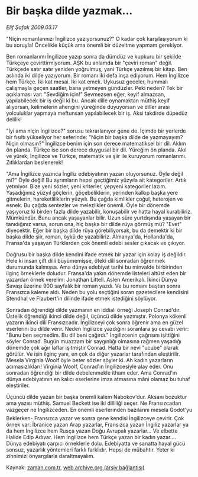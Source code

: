 # Bir başka dilde yazmak...

*Elif Şafak 2009.03.17*

<tr><td class="metin" colspan="2" style="padding-top: 20px; padding-left: 5px; padding-right: 10px;">"Niçin romanlarınızı İngilizce yazıyorsunuz?" O kadar çok karşılaşıyorum ki bu soruyla! Öncelikle küçük ama önemli bir düzeltme yapmam gerekiyor.</td></tr><tr><td class="metin" colspan="2" style="padding-top: 20px; padding-left: 5px; padding-right: 10px;"><p> Ben romanlarımı İngilizce yazıp sonra da dümdüz ve kupkuru bir şekilde Türkçeye çevirttirmiyorum. AŞK bu anlamda bir "çeviri roman" değil. Türkçede satır satır yeniden yoğrulmuş, yani Türkçe yazılmış bir kitap. Ben aslında iki dilde yazıyorum. Bir romanı iki defa inşa ediyorum. Hem İngilizce hem Türkçe. İki kat mesai. İki kat emek. Uykusuz geceler, hummalı çalışmayla geçen saatler, bana yetmeyen gündüzler. Peki neden? Tek bir açıklaması var: "Sevdiğim için!" Sevmezsen eğer, keyif almazsan, yapılabilecek bir iş değil ki bu. Ancak dille oynamaktan müthiş keyif alıyorsan, kelimelerin ahengini yüreğinde duyuyorsan ve diller arası yolculuklar yapmaya meftunsan yapılabilecek bir iş. Aksi takdirde düpedüz delilik! 
<p> "İyi ama niçin İngilizce?" sorusu tekrarlanıyor gene de. İçimde bir yerlerde bir fısıltı yükseliyor her seferinde: "Niçin bir başka dilde de yazmayayım? Niçin olmasın?" İngilizce benim için son derece matematiksel bir dil. Aklım ön planda. Türkçe ise son derece duygusal bir dil. Yüreğim ön planda. Akıl ve yürek, İngilizce ve Türkçe, matematik ve şiir ile kuruyorum romanlarımı. Zıtlıklardan beslenerek!
<p> "Ama İngilizce yazınca İngiliz edebiyatının yazarı oluyorsunuz. Öyle değil mi?" Öyle değil! Bu ayrımların hepsi geçtiğimiz yüzyıla ait kategoriler. Artık yetmiyor. Bize yeni sözler, yeni kriterler, yepyeni kategoriler lazım. Yaşadığımız yüzyıl göçlerin, göçebeliklerin, yerinden kalkıp başka yere gitmelerin, hareketliliklerin yüzyılı. Bu çağda kimlikler çoğul, heterojen ve esnek. Bu çağda sentezler ve melezlikler önemli. Öyle bir dönemde yaşıyoruz ki birden fazla dilde yazabilir, konuşabilir ve hatta hayal kurabiliriz. Mümkündür. Bunu ancak yaşayanlar bilir. Uzun süre yurtdışında yaşayan bir tanıdığınız varsa, sorun ona, hiç başka bir dilde rüya görmüş mü? "Evet" diyecektir. Eğer bir başka dilde rüya görebiliyorsak, bu da demektir ki bir başka dilde şiir, roman, öykü de yazabiliriz. Almanya'da, Hollanda'da, Fransa'da yaşayan Türklerden çok önemli edebi sesler çıkacak ve çıkıyor. 
<p> Doğrusu bir başka dilde kendini ifade etmek bir yazar için kolay iş değildir. Hele ki insan çift dilli büyümemişse, öteki dili sonradan öğrenmek durumunda kalmışsa. Ama dünya edebiyat tarihi bu minvalde birbirinden ilginç örneklerle doludur. Fransa'da yakın dönemde listeleri altüst eden bir yazardan örnek verelim: Jonathan Littell. Aslen Amerikalı. İkinci Dünya Savaşı üzerine 900 sayfalık bir roman yazdı. Ve bu romanı baştan sonra Fransızca kaleme aldı. Neden bu yolu seçtiğini soran gazetecilere kendisini Stendhal ve Flaubert'in dilinde ifade etmek istediğini söylüyor. 
<p> Sonradan öğrendiği dilde yazmanın en iddialı örneği Joseph Conrad'dır. Üstelik öğrendiği ikinci dilde değil, üçüncü dilde yazmıştır. Polonya kökenli yazarın ikinci dili Fransızcadır. İngilizceyi çok sonra öğrenir ama en güzel eserlerini bu dilde verir. Neden İngilizce yazdığını soranlara şu cevabı verir: "Bunu ben seçmedim. Bu dil beni çağırdı." İngilizcenin çağrısını işittiğini söyler Conrad. Bugün muazzam bir saygınlığı olmasına rağmen yaşadığı dönemde çok ağır laflar işitmiştir Conrad. Hatta bir nevi "ucube" olarak görülür. Ve işin ilginç yanı, en çok da diğer yazarlar tarafından eleştirilir. Mesela Virginia Woolf öyle beter sözler söyler ki. Ah kadın yazarların acımasızlıkları! Virginia Woolf, Conrad'ın İngilizcesiyle alay eder. Onu sonradan öğrendiği bir dilde debelenmekle itham eder. Ama Conrad'ın dünya edebiyatının en kalıcı eserlerine imza atmasına mâni olamaz bu tuhaf eleştiriler. 
<p> Üçüncü dilde yazan bir başka önemli kalem Nabokov'dur. Aksanı bozuktur ama yazısı müthiş. Samuel Beckett ise iki dilliliği seçer. Ne Fransızcadan vazgeçer ne İngilizceden. En önemli eserlerinden bazılarını mesela Godot'yu Beklerken- Fransızca yazar ve sonra gene kendisi İngilizceye çevirir. Çok örnek var: İbranice yazan Arap yazarlar, Fransızca yazan İngiliz yazarlar ya da hem İngilizce hem Rusça yazan Doğu Avrupalı yazarlar... Ve elbette Halide Edip Adıvar. Hem İngilizce hem Türkçe yazan bir kadın yazar.... Dünya edebiyatı çarpıcı örneklerle dolu. Edebiyatta ve sanatta hayal gücü sonsuz, yazarlık yöntemleri farklı farklıdır. Hepsi de mübahtır. Yeter ki zihnimizi önyargılarla daraltmayalım.<br/></p></p></p></p></p></p></td></tr>

Kaynak: [zaman.com.tr](http://zaman.com.tr/yazar.do?yazino=826257), [web.archive.org (arşiv bağlantısı)](http://web.archive.org/web/20090326103112/http://www.zaman.com.tr:80/yazar.do?yazino=826257)
